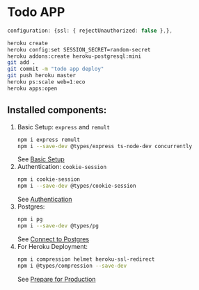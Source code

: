 # Todo APP

```ts
configuration: {ssl: { rejectUnauthorized: false },},
```

```sh
heroku create
heroku config:set SESSION_SECRET=random-secret
heroku addons:create heroku-postgresql:mini
git add .
git commit -m "todo app deploy"
git push heroku master
heroku ps:scale web=1:eco
heroku apps:open

```



## Installed components:
1. Basic Setup: `express` and `remult`
   ```sh
   npm i express remult
   npm i --save-dev @types/express ts-node-dev concurrently
   ```
   See [Basic Setup](https://remult.dev/tutorials/react/#option-2-step-by-step-setup)
2. Authentication: `cookie-session`
   ```sh
   npm i cookie-session
   npm i --save-dev @types/cookie-session
   ```
   See [Authentication](https://remult.dev/tutorials/react/auth.html#user-authentication)
3. Postgres:
   ```sh
   npm i pg
   npm i --save-dev @types/pg
   ```
   See [Connect to Postgres](https://remult.dev/tutorials/react/deployment.html#connect-to-postgres)
4. For Heroku Deployment:
   ```sh
   npm i compression helmet heroku-ssl-redirect
   npm i @types/compression --save-dev
   ```
   See [Prepare for Production](https://remult.dev/tutorials/vue/deployment.html#prepare-for-production)
